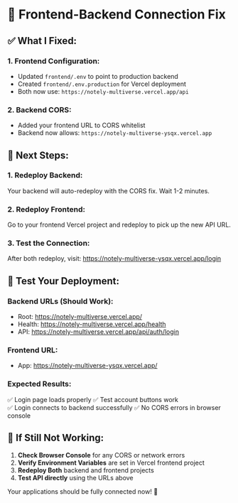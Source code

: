 # 🔗 Frontend-Backend Connection Fix

## ✅ **What I Fixed:**

### **1. Frontend Configuration:**
- Updated `frontend/.env` to point to production backend
- Created `frontend/.env.production` for Vercel deployment
- Both now use: `https://notely-multiverse.vercel.app/api`

### **2. Backend CORS:**
- Added your frontend URL to CORS whitelist
- Backend now allows: `https://notely-multiverse-ysqx.vercel.app`

## 🚀 **Next Steps:**

### **1. Redeploy Backend:**
Your backend will auto-redeploy with the CORS fix. Wait 1-2 minutes.

### **2. Redeploy Frontend:**
Go to your frontend Vercel project and redeploy to pick up the new API URL.

### **3. Test the Connection:**
After both redeploy, visit: https://notely-multiverse-ysqx.vercel.app/login

## 🧪 **Test Your Deployment:**

### **Backend URLs (Should Work):**
- Root: https://notely-multiverse.vercel.app/
- Health: https://notely-multiverse.vercel.app/health
- API: https://notely-multiverse.vercel.app/api/auth/login

### **Frontend URL:**
- App: https://notely-multiverse-ysqx.vercel.app/

### **Expected Results:**
✅ Login page loads properly
✅ Test account buttons work  
✅ Login connects to backend successfully
✅ No CORS errors in browser console

## 🎯 **If Still Not Working:**

1. **Check Browser Console** for any CORS or network errors
2. **Verify Environment Variables** are set in Vercel frontend project
3. **Redeploy Both** backend and frontend projects
4. **Test API directly** using the URLs above

Your applications should be fully connected now! 🎉